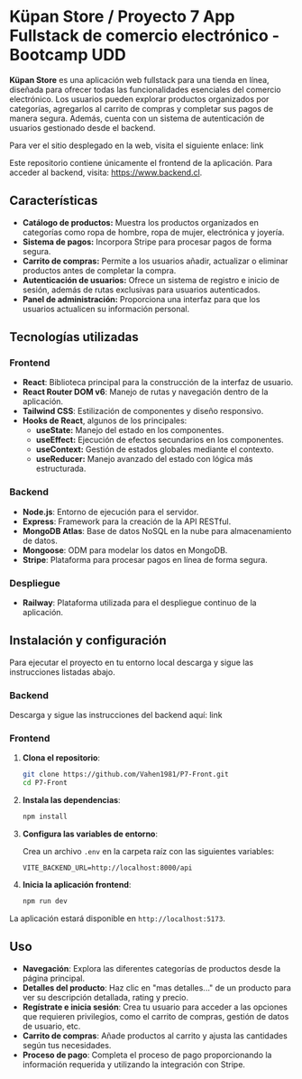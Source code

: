 # Küpan Store / Proyecto 7 App Fullstack de comercio electrónico - Bootcamp UDD 

**Küpan Store** es una aplicación web fullstack para una tienda en línea, diseñada para ofrecer todas las funcionalidades esenciales del comercio electrónico. Los usuarios pueden explorar productos organizados por categorías, agregarlos al carrito de compras y completar sus pagos de manera segura. Además, cuenta con un sistema de autenticación de usuarios gestionado desde el backend.

Para ver el sitio desplegado en la web, visita el siguiente enlace: link

Este repositorio contiene únicamente el frontend de la aplicación. Para acceder al backend, visita: https://www.backend.cl.

## Características

- **Catálogo de productos:** Muestra los productos organizados en categorías como ropa de hombre, ropa de mujer, electrónica y joyería.
- **Sistema de pagos:** Incorpora Stripe para procesar pagos de forma segura.
- **Carrito de compras:** Permite a los usuarios añadir, actualizar o eliminar productos antes de completar la compra.
- **Autenticación de usuarios:** Ofrece un sistema de registro e inicio de sesión, además de rutas exclusivas para usuarios autenticados.
- **Panel de administración:** Proporciona una interfaz para que los usuarios actualicen su información personal.

## Tecnologías utilizadas

### Frontend

- **React**: Biblioteca principal para la construcción de la interfaz de usuario.
- **React Router DOM v6**: Manejo de rutas y navegación dentro de la aplicación.
- **Tailwind CSS**: Estilización de componentes y diseño responsivo.
- **Hooks de React**, algunos de los principales:
    - **useState:** Manejo del estado en los componentes.
    - **useEffect:** Ejecución de efectos secundarios en los componentes.
    - **useContext:** Gestión de estados globales mediante el contexto.
    - **useReducer:** Manejo avanzado del estado con lógica más estructurada.

### Backend

- **Node.js**: Entorno de ejecución para el servidor.
- **Express**: Framework para la creación de la API RESTful.
- **MongoDB Atlas**: Base de datos NoSQL en la nube para almacenamiento de datos.
- **Mongoose**: ODM para modelar los datos en MongoDB.
- **Stripe**: Plataforma para procesar pagos en línea de forma segura.

### Despliegue

- **Railway**: Plataforma utilizada para el despliegue continuo de la aplicación.

## Instalación y configuración

Para ejecutar el proyecto en tu entorno local descarga y sigue las instrucciones listadas abajo.

### Backend
Descarga y sigue las instrucciones del backend aquí: link

### Frontend

1. **Clona el repositorio**:

   ```bash
   git clone https://github.com/Vahen1981/P7-Front.git
   cd P7-Front
   ```

2. **Instala las dependencias**:

   ```bash
   npm install
   ```

3. **Configura las variables de entorno**:

   Crea un archivo `.env` en la carpeta raíz con las siguientes variables:

   ```env
   VITE_BACKEND_URL=http://localhost:8000/api
   ```

4. **Inicia la aplicación frontend**:

   ```bash
   npm run dev
   ```

La aplicación estará disponible en `http://localhost:5173`.

## Uso

- **Navegación**: Explora las diferentes categorías de productos desde la página principal.
- **Detalles del producto**: Haz clic en "mas detalles..." de un producto para ver su descripción detallada, rating y precio.
- **Regístrate e inicia sesión**: Crea tu usuario para acceder a las opciones que requieren privilegios, como el carrito de compras, gestión de datos de usuario, etc.
- **Carrito de compras**: Añade productos al carrito y ajusta las cantidades según tus necesidades.
- **Proceso de pago**: Completa el proceso de pago proporcionando la información requerida y utilizando la integración con Stripe.

